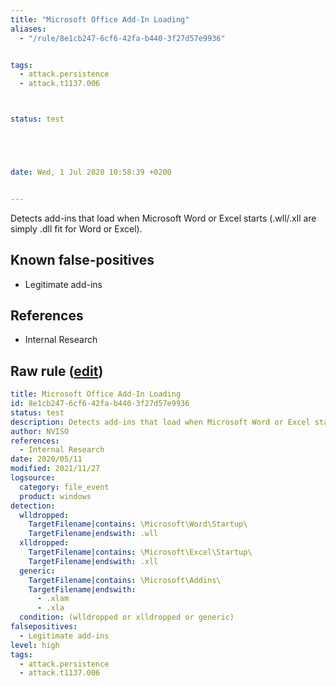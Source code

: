 ```yaml
---
title: "Microsoft Office Add-In Loading"
aliases:
  - "/rule/8e1cb247-6cf6-42fa-b440-3f27d57e9936"


tags:
  - attack.persistence
  - attack.t1137.006



status: test





date: Wed, 1 Jul 2020 10:58:39 +0200


---
```


Detects add-ins that load when Microsoft Word or Excel starts (.wll/.xll are simply .dll fit for Word or Excel).

<!--more-->


## Known false-positives

* Legitimate add-ins



## References

* Internal Research


## Raw rule ([edit](https://github.com/SigmaHQ/sigma/edit/master/rules/windows/file_event/file_event_win_office_persistence.yml))
```yaml
title: Microsoft Office Add-In Loading
id: 8e1cb247-6cf6-42fa-b440-3f27d57e9936
status: test
description: Detects add-ins that load when Microsoft Word or Excel starts (.wll/.xll are simply .dll fit for Word or Excel).
author: NVISO
references:
  - Internal Research
date: 2020/05/11
modified: 2021/11/27
logsource:
  category: file_event
  product: windows
detection:
  wlldropped:
    TargetFilename|contains: \Microsoft\Word\Startup\
    TargetFilename|endswith: .wll
  xlldropped:
    TargetFilename|contains: \Microsoft\Excel\Startup\
    TargetFilename|endswith: .xll
  generic:
    TargetFilename|contains: \Microsoft\Addins\
    TargetFilename|endswith:
      - .xlam
      - .xla
  condition: (wlldropped or xlldropped or generic)
falsepositives:
  - Legitimate add-ins
level: high
tags:
  - attack.persistence
  - attack.t1137.006

```
